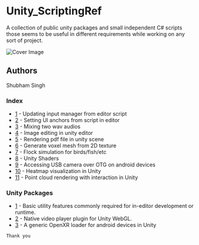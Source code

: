 # Unity_ScriptingRef

A collection of public unity packages and small independent C# scripts those seems to be useful in different requirements while working on any sort of project.

![Cover Image](https://github.com/nfynt/Unity_ScriptingRef/blob/master/intropic2.jpg?raw=true)

## Authors
Shubham Singh

### Index
* [1](https://github.com/nfynt/Unity_ScriptingRef/blob/master/EditorUtility.cs) - Updating input manager from editor script
* [2](https://github.com/nfynt/Unity_ScriptingRef/blob/master/Random/AnchorToolsEditor.cs) - Setting UI anchors from script in editor
* [3](https://github.com/nfynt/Unity_ScriptingRef/blob/master/WaveMixer.cs) - Mixing two wav audios
* [4](https://github.com/nfynt/Unity_ScriptingRef/blob/master/ImageEditing/) - Image editing in unity editor
* [5](https://github.com/nfynt/Unity_ScriptingRef/blob/master/PdfReader/) - Rendering pdf file in unity scene
* [6](https://github.com/nfynt/Unity_ScriptingRef/blob/master/Random/CubesFromTexture.cs) - Generate voxel mesh from 2D texture
* [7](https://github.com/nfynt/Unity_ScriptingRef/blob/master/Flock_Sim) - Flock simulation for birds/fish/etc
* [8](https://github.com/nfynt/Unity_ScriptingRef/blob/master/Shaders) - Unity Shaders
* [9](https://github.com/nfynt/Unity_ScriptingRef/blob/master/UVC_Android_Unity_Camera/) - Accessing USB camera over OTG on android devices
* [10](https://github.com/nfynt/Unity_ScriptingRef/blob/master/Shaders/Heatmaps/) - Heatmap visualization in Unity
* [11](https://github.com/nfynt/Unity_ScriptingRef/blob/master/ECS/PointCloudRendering/) - Point cloud rendering with interaction in Unity

### Unity Packages
* [1](https://www.npmjs.com/package/com.nfynt.utils) - Basic utility features commonly required for in-editor development or runtime.
* [2](https://www.npmjs.com/package/com.nfynt.wvp) - Native video player plugin for Unity WebGL.
* [3](https://www.npmjs.com/package/com.nfynt.openxr.genericandroidloader) - A generic OpenXR loader for android devices in Unity

```
Thank you
```
